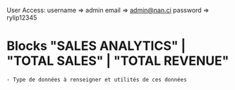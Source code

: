 
User Access:
    username => admin
    email => admin@nan.ci
    password => rylip12345



# Blocks "SALES ANALYTICS" | "TOTAL SALES" | "TOTAL REVENUE"
    - Type de données à renseigner et utilités de ces données